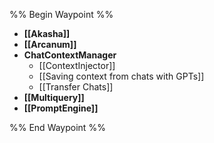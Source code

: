 %% Begin Waypoint %%
- **[[Akasha]]**
- **[[Arcanum]]**
- **ChatContextManager**
	- [[ContextInjector]]
	- [[Saving context from chats with GPTs]]
	- [[Transfer Chats]]
- **[[Multiquery]]**
- **[[PromptEngine]]**

%% End Waypoint %%
